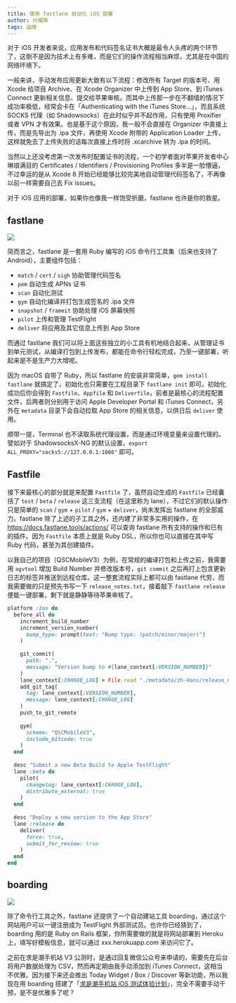 ```yaml
---
title: 使用 fastlane 自动化 iOS 部署
author: 孙耀珠
tags: 运维
---
```


对于 iOS 开发者来说，应用发布和代码签名证书大概是最令人头疼的两个环节了，这倒不是因为技术上有多难，而是它们的操作流程相当麻烦，尤其是在中国的网络环境下。

一般来讲，手动发布应用更新大致有以下流程：修改所有 Target 的版本号、用 Xcode 给项目 Archive、在 Xcode Organizer 中上传到 App Store、到 iTunes Connect 更新相关信息、提交给苹果审核。而其中上传那一步在不翻墙的情况下成功率极低，经常会卡在「Authenticating with the iTunes Store…」，而且系统 SOCKS 代理（如 Shadowsocks）在此时似乎并不起作用，只有使用 Proxifier 或者 VPN 才有效果。也是基于这个原因，我一般不会直接在 Organizer 中直接上传，而是先导出为 .ipa 文件，再使用 Xcode 附带的 Application Loader 上传，这样就免去了上传失败的话每次直接上传时将 .xcarchive 转为 .ipa 的时间。

当然以上还没考虑第一次发布时配置证书的流程，一个初学者面对苹果开发者中心琳琅满目的 Certificates / Identifiers / Provisioning Profiles 多半是一脸懵逼，不过幸运的是从 Xcode 8 开始已经能够比较完美地自动管理代码签名了，不再像以前一样需要自己去 Fix issues。

对于 iOS 应用的部署，如果你也像我一样饱受折磨，fastlane 也许是你的救星。

<!--more-->

## fastlane

[![](https://raw.githubusercontent.com/fastlane/fastlane/master/fastlane/assets/fastlane_text.png)](https://fastlane.tools)

简而言之，fastlane 是一套用 Ruby 编写的 iOS 命令行工具集（后来也支持了 Android），主要组件包括：

- `match` / `cert` / `sigh` 协助管理代码签名
- `pem` 自动生成 APNs 证书
- `scan` 自动化测试
- `gym` 自动化编译并打包生成签名的 .ipa 文件
- `snapshot` / `frameit` 协助处理 iOS 屏幕快照
- `pilot` 上传和管理 TestFlight
- `deliver` 将应用及其它信息上传到 App Store


而通过 fastlane 我们可以将上面这些独立的小工具有机地结合起来，从管理证书到单元测试，从编译打包到上传发布，都能在命令行轻松完成，乃至一键部署，听起来是不是生产力大增呢。

因为 macOS 自带了 Ruby，所以 fastlane 的安装非常简单，`gem install fastlane` 就搞定了，初始化也只需要在工程目录下 `fastlane init` 即可。初始化成功后你会得到 `Fastfile`、`Appfile` 和 `Deliverfile`，前者是最核心的流程配置文件，后两者则分别用于访问 Apple Developer Portal 和 iTunes Connect，另外在 `metadata` 目录下会自动拉取 App Store 的相关信息，以供日后 `deliver` 使用。

顺带一提，Terminal 也不读取系统代理设置，而是通过环境变量来设置代理的。譬如对于 ShadowsocksX-NG 的默认设置，`export ALL_PROXY="socks5://127.0.0.1:1086"` 即可。

## Fastfile

接下来最核心的部分就是来配置 `Fastfile` 了，虽然自动生成的 `Fastfile` 已经囊括了 `test` / `beta` / `release` 这三支流程（在这里称为 lane），不过它们的默认操作只是简单的 `scan`  / `gym` + `pilot` / `gym` + `deliver`，尚未发挥出 fastlane 的全部威力。fastlane 除了上述的子工具之外，还内建了非常多实用的操作，在 <https://docs.fastlane.tools/actions/> 可以查询 fastlane 所有支持的操作和已有的插件。因为 `Fastfile` 本质上就是 Ruby DSL，所以你也可以直接在其中写 Ruby 代码，甚至为其创建插件。

以我自己的项目（QSCMobileV3）为例，在常规的编译打包和上传之前，我需要用 `agvtool` 增加 Build Number 并修改版本号，`git commit` 之后再打上包含更新日志的标签并推送到远程仓库。这一整套流程实际上都可以由 fastlane 代劳，而我需要做的只是预先书写一下 `release_notes.txt`，接着敲下 `fastlane release` 便能一键部署，剩下就是静静等待苹果审核了。

```ruby
platform :ios do
  before_all do
    increment_build_number
    increment_version_number(
      bump_type: prompt(text: "Bump type: (patch/minor/major)")
    )
    
    git_commit(
      path: ".",
      message: "Version bump to #{lane_context[:VERSION_NUMBER]}"
    )
    lane_context[:CHANGE_LOG] = File.read "./metadata/zh-Hans/release_notes.txt"
    add_git_tag(
      tag: lane_context[:VERSION_NUMBER],
      message: lane_context[:CHANGE_LOG]
    )
    push_to_git_remote
    
    gym(
      scheme: "QSCMobileV3",
      include_bitcode: true
    )
  end
  
  desc "Submit a new Beta Build to Apple TestFlight"
  lane :beta do
    pilot(
      changelog: lane_context[:CHANGE_LOG],
      distribute_external: true
    )
  end
  
  desc "Deploy a new version to the App Store"
  lane :release do
    deliver(
      force: true,
      submit_for_review: true
    )
  end
end
```

## boarding

[![](https://raw.githubusercontent.com/fastlane/boarding/master/assets/BoardingHuge.png)](https://github.com/fastlane/boarding)

除了命令行工具之外，fastlane 还提供了一个自动建站工具 boarding，通过这个网站用户可以一键注册成为 TestFlight 外部测试员。也许你已经猜到了，boarding 用的是 Ruby on Rails 框架，你所需要做的就是将网站部署到 Heroku 上，填写好模板信息，就可以通过 xxx.herokuapp.com 来访问它了。

之前在求是潮手机站 V3 公测时，是通过回复微信公众号来申请的，需要先在后台将用户数据处理为 CSV，然而再定期由我手动添加到 iTunes Connect，这相当不优雅。因为接下来还会推出 Today Widget / Box / Discover 等新功能，所以我现在用 boarding 搭建了「[求是潮手机站 iOS 测试体验计划](https://ios.zjuqsc.com)」，完全不需要手动干预，是不是优雅多了呢？
